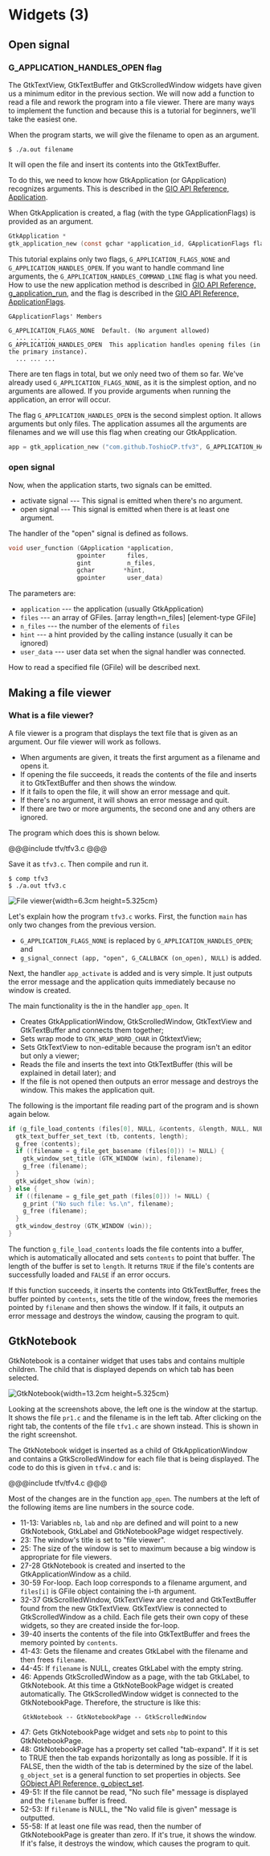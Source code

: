 # Widgets (3)

## Open signal

### G\_APPLICATION\_HANDLES\_OPEN flag

The GtkTextView, GtkTextBuffer and GtkScrolledWindow widgets have given us a minimum editor
in the previous section.
We will now add a function to read a file and rework the program into a file viewer.
There are many ways to implement the function and
because this is a tutorial for beginners, we'll take the easiest one.

When the program starts, we will give the filename to open as an argument.

    $ ./a.out filename

It will open the file and insert its contents into the GtkTextBuffer.

To do this, we need to know how GtkApplication (or GApplication) recognizes arguments.
This is described in the [GIO API Reference, Application](https://docs.gtk.org/gio/class.Application.html).

When GtkApplication is created, a flag (with the type GApplicationFlags) is provided as an argument.

~~~C
GtkApplication *
gtk_application_new (const gchar *application_id, GApplicationFlags flags);
~~~

This tutorial explains only two flags, `G_APPLICATION_FLAGS_NONE` and `G_APPLICATION_HANDLES_OPEN`.
If you want to handle command line arguments, the `G_APPLICATION_HANDLES_COMMAND_LINE` flag is what you need.
How to use the new application method is described in [GIO API Reference, g\_application\_run](https://docs.gtk.org/gio/method.Application.run.html),
and the flag is described in the [GIO API Reference, ApplicationFlags](https://docs.gtk.org/gio/flags.ApplicationFlags.html).

~~~
GApplicationFlags' Members

G_APPLICATION_FLAGS_NONE  Default. (No argument allowed)
  ... ... ...
G_APPLICATION_HANDLES_OPEN  This application handles opening files (in the primary instance).
  ... ... ...
~~~

There are ten flags in total, but we only need two of them so far.
We've already used `G_APPLICATION_FLAGS_NONE`, as
it is the simplest option, and no arguments are allowed.
If you provide arguments when running the application, an error will occur.

The flag `G_APPLICATION_HANDLES_OPEN` is the second simplest option.
It allows arguments but only files.
The application assumes all the arguments are filenames and we will use this flag when creating
our GtkApplication.

~~~C
app = gtk_application_new ("com.github.ToshioCP.tfv3", G_APPLICATION_HANDLES_OPEN);
~~~

### open signal

Now, when the application starts, two signals can be emitted.

- activate signal --- This signal is emitted when there's no argument.
- open signal --- This signal is emitted when there is at least one argument.

The handler of the "open" signal is defined as follows.

~~~C
void user_function (GApplication *application,
                   gpointer      files,
                   gint          n_files,
                   gchar        *hint,
                   gpointer      user_data)
~~~

The parameters are:

- `application` --- the application (usually GtkApplication)
- `files` --- an array of GFiles. [array length=n\_files] [element-type GFile]
- `n_files` --- the number of the elements of `files`
- `hint` --- a hint provided by the calling instance (usually it can be ignored)
- `user_data` --- user data set when the signal handler was connected.

How to read a specified file (GFile) will be described next.

## Making a file viewer

### What is a file viewer?

A file viewer is a program that displays the text file that is given as an argument.
Our file viewer will work as follows.

- When arguments are given, it treats the first argument as a filename and opens it.
- If opening the file succeeds, it reads the contents of the file and inserts it to GtkTextBuffer and then shows the window.
- If it fails to open the file, it will show an error message and quit.
- If there's no argument, it will shows an error message and quit.
- If there are two or more arguments, the second one and any others are ignored.

The program which does this is shown below.

@@@include
tfv/tfv3.c
@@@

Save it as `tfv3.c`.
Then compile and run it.

    $ comp tfv3
    $ ./a.out tfv3.c

![File viewer](../image/screenshot_tfv3.png){width=6.3cm height=5.325cm}

Let's explain how the program `tfv3.c` works.
First, the function `main` has only two changes from the previous version.

- `G_APPLICATION_FLAGS_NONE` is replaced by `G_APPLICATION_HANDLES_OPEN`; and
- `g_signal_connect (app, "open", G_CALLBACK (on_open), NULL)` is added.

Next, the handler `app_activate` is added and is very simple.
It just outputs the error message and
the application quits immediately because no window is created.

The main functionality is the in the handler `app_open`. It

- Creates GtkApplicationWindow, GtkScrolledWindow, GtkTextView and GtkTextBuffer and connects them together;
- Sets wrap mode to `GTK_WRAP_WORD_CHAR` in GtktextView;
- Sets GtkTextView to non-editable because the program isn't an editor but only a viewer;
- Reads the file and inserts the text into GtkTextBuffer (this will be explained in detail later); and
- If the file is not opened then outputs an error message and destroys the window. This makes the application quit.

The following is the important file reading part of the program and is shown again below.

~~~C
if (g_file_load_contents (files[0], NULL, &contents, &length, NULL, NULL)) {
  gtk_text_buffer_set_text (tb, contents, length);
  g_free (contents);
  if ((filename = g_file_get_basename (files[0])) != NULL) {
    gtk_window_set_title (GTK_WINDOW (win), filename);
    g_free (filename);
  }
  gtk_widget_show (win);
} else {
  if ((filename = g_file_get_path (files[0])) != NULL) {
    g_print ("No such file: %s.\n", filename);
    g_free (filename);
  }
  gtk_window_destroy (GTK_WINDOW (win));
}
~~~

The function `g_file_load_contents` loads the file contents into a buffer,
which is automatically allocated and sets `contents` to point that buffer.
The length of the buffer is set to `length`.
It returns `TRUE` if the file's contents are successfully loaded and `FALSE` if an error occurs.

If this function succeeds, it inserts the contents into GtkTextBuffer,
frees the buffer pointed by `contents`, sets the title of the window,
frees the memories pointed by `filename` and then shows the window.
If it fails, it outputs an error message and destroys the window, causing the program to quit.

## GtkNotebook

GtkNotebook is a container widget that uses tabs and contains multiple children.
The child that is displayed depends on which tab has been selected.

![GtkNotebook](../image/screenshot_gtk_notebook.png){width=13.2cm height=5.325cm}

Looking at the screenshots above,
the left one is the window at the startup.
It shows the file `pr1.c` and the filename is in the left tab.
After clicking on the right tab, the contents of the file `tfv1.c` are shown instead.
This is shown in the right screenshot.

The GtkNotebook widget is inserted as a child of GtkApplicationWindow and contains a GtkScrolledWindow
for each file that is being displayed.
The code to do this is given in `tfv4.c` and is:

@@@include
tfv/tfv4.c
@@@

Most of the changes are in the function `app_open`.
The numbers at the left of the following items are line numbers in the source code.

- 11-13: Variables `nb`, `lab` and `nbp` are defined and will point to a new GtkNotebook, GtkLabel and GtkNotebookPage widget respectively.
- 23: The window's title is set to "file viewer".
- 25: The size of the window is set to maximum because a big window is appropriate for file viewers.
- 27-28 GtkNotebook is created and inserted to the GtkApplicationWindow as a child.
- 30-59 For-loop. Each loop corresponds to a filename argument, and `files[i]` is GFile object containing the i-th argument.
- 32-37 GtkScrollledWindow, GtkTextView are created and GtkTextBuffer found from the new GtkTextView.
GtkTextView is connected to GtkScrolledWindow as a child.
Each file gets their own copy of these widgets, so they are created inside the for-loop.
- 39-40 inserts the contents of the file into GtkTextBuffer and frees the memory pointed by `contents`.
- 41-43: Gets the filename and creates GtkLabel with the filename and then frees `filename`.
- 44-45: If `filename` is NULL, creates GtkLabel with the empty string.
- 46: Appends GtkScrolledWindow as a page, with the tab GtkLabel, to GtkNotebook.
At this time a GtkNoteBookPage widget is created automatically.
The GtkScrolledWindow widget is connected to the GtkNotebookPage.
Therefore, the structure is like this:

~~~
    GtkNotebook -- GtkNotebookPage -- GtkScrolledWindow
~~~

- 47: Gets GtkNotebookPage widget and sets `nbp` to point to this GtkNotebookPage.
- 48: GtkNotebookPage has a property set called "tab-expand".
If it is set to TRUE then the tab expands horizontally as long as possible.
If it is FALSE, then the width of the tab is determined by the size of the label.
`g_object_set` is a general function to set properties in objects.
See [GObject API Reference, g\_object\_set](https://docs.gtk.org/gobject/method.Object.set.html).
- 49-51: If the file cannot be read, "No such file" message is displayed and the `filename` buffer is freed.
- 52-53: If `filename` is NULL, the "No valid file is given" message is outputted.
- 55-58: If at least one file was read, then the number of GtkNotebookPage is greater than zero.
If it's true, it shows the window.
If it's false, it destroys the window, which causes the program to quit.
